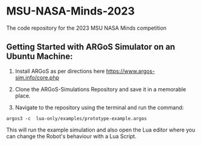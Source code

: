 # MSU-NASA-Minds-2023
The code repository for the 2023 MSU NASA Minds competition

## Getting Started with ARGoS Simulator on an Ubuntu Machine:

1. Install ARGoS as per directions here https://www.argos-sim.info/core.php 

2. Clone the ARGoS-Simulations Repository and save it in a memorable place. 

3. Navigate to the repository using the terminal and run the command:

`argos3 -c  lua-only/examples/prototype-example.argos`

This will run the example simulation and also open the Lua editor where you can change the Robot's behaviour with a Lua Script.
